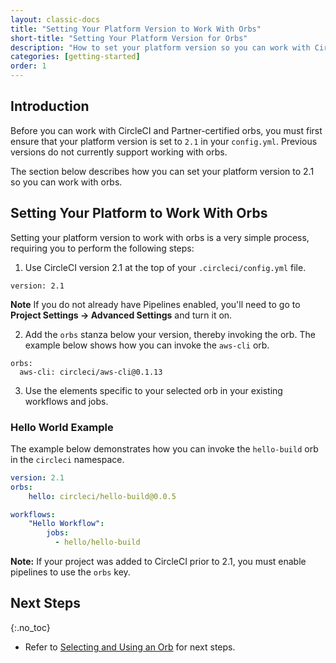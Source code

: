 ```yaml
---
layout: classic-docs
title: "Setting Your Platform Version to Work With Orbs"
short-title: "Setting Your Platform Version for Orbs"
description: "How to set your platform version so you can work with CircleCI and Partner orbs"
categories: [getting-started]
order: 1
---
```


## Introduction

Before you can work with CircleCI and Partner-certified orbs, you must first ensure that your platform version is set to `2.1` in your `config.yml`. Previous versions do not currently support working with orbs.

The section below describes how you can set your platform version to 2.1 so you can work with orbs.

## Setting Your Platform to Work With Orbs

Setting your platform version to work with orbs is a very simple process, requiring you to perform the following steps:

1) Use CircleCI version 2.1 at the top of your `.circleci/config.yml` file.

`version: 2.1`

**Note** If you do not already have Pipelines enabled, you'll need to go to **Project Settings -> Advanced Settings** and turn it on.

2) Add the `orbs` stanza below your version, thereby invoking the orb. The example below shows how you can invoke the `aws-cli` orb.

```
orbs:
  aws-cli: circleci/aws-cli@0.1.13
```

3) Use the elements specific to your selected orb in your existing workflows and jobs.

### Hello World Example

The example below demonstrates how you can invoke the `hello-build` orb in the `circleci` namespace.

```yaml
version: 2.1
orbs:
    hello: circleci/hello-build@0.0.5

workflows:
    "Hello Workflow":
        jobs:
          - hello/hello-build
```

**Note:** If your project was added to CircleCI prior to 2.1, you must enable pipelines to use the `orbs` key.

## Next Steps
{:.no_toc}

- Refer to [Selecting and Using an Orb]({{site.baseurl}}/2.0/orbs-user-select-orb/) for next steps.
